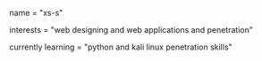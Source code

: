 name = "xs-s"

interests = "web designing and web applications and penetration"

currently learning = "python and kali linux penetration skills"
